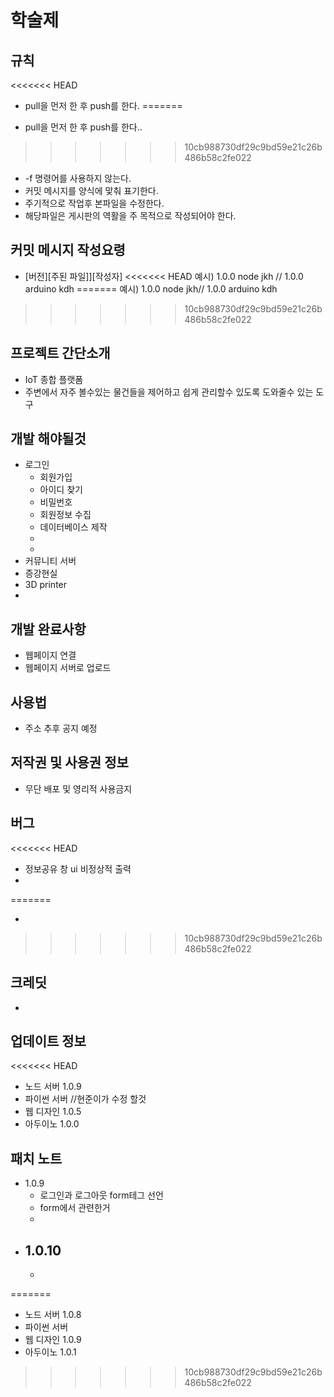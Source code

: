 # 학술제

## 규칙
<<<<<<< HEAD
- pull을 먼저 한 후 push를 한다.
=======

- pull을 먼저 한 후 push를 한다..
>>>>>>> 10cb988730df29c9bd59e21c26b486b58c2fe022
- -f 명령어를 사용하지 않는다.
- 커밋 메시지를 양식에 맟춰 표기한다.
- 주기적으로 작업후 본파일을 수정한다.
- 해당파일은 게시판의 역활을 주 목적으로 작성되어야 한다.

## 커밋 메시지 작성요령

- [버전][주된 파일]][작성자]
<<<<<<< HEAD
예시) 1.0.0 node jkh  // 1.0.0 arduino kdh
=======
  예시) 1.0.0 node jkh// 1.0.0 arduino kdh
>>>>>>> 10cb988730df29c9bd59e21c26b486b58c2fe022

## 프로젝트 간단소개

- IoT 종합 플랫폼
- 주변에서 자주 볼수있는 물건들을 제어하고 쉽게 관리할수 있도록 도와줄수 있는 도구

## 개발 해야될것

- 로그인
    - 회원가입
    - 아이디 찾기
    - 비밀번호
    - 회원정보 수집
    - 데이터베이스 제작
    - 
    - 
- 커뮤니티 서버
- 증강현실
- 3D printer
-

## 개발 완료사항

- 웹페이지 연결
- 웹페이지 서버로 업로드

## 사용법

- 주소 추후 공지 예정

## 저작권 및 사용권 정보

- 무단 배포 및 영리적 사용금지

## 버그
<<<<<<< HEAD
- 정보공유 창 ui 비정상적 출력
- 
=======

-
>>>>>>> 10cb988730df29c9bd59e21c26b486b58c2fe022

## 크레딧

-

## 업데이트 정보
<<<<<<< HEAD
- 노드 서버 1.0.9
- 파이썬 서버 //현준이가 수정 할것
- 웹 디자인 1.0.5
- 아두이노 1.0.0

## 패치 노트
- 1.0.9
    - 로그인과 로그아웃 form테그 선언 
    - form에서 관련한거 
    - 
- 1.0.10
    - 
    - 
=======

- 노드 서버 1.0.8
- 파이썬 서버
- 웹 디자인 1.0.9
- 아두이노 1.0.1
>>>>>>> 10cb988730df29c9bd59e21c26b486b58c2fe022
